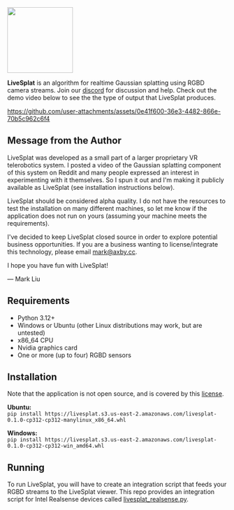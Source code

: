 
<img src="https://github.com/user-attachments/assets/9a97fcf9-33cd-4bea-b124-0233c5435f90" width="150"/>  


**LiveSplat** is an algorithm for realtime Gaussian splatting using RGBD camera streams. Join our [discord](https://discord.gg/rCF5SXnc) for discussion and help. Check out the demo video below to see the the type of output that LiveSplat produces.

https://github.com/user-attachments/assets/0e41f600-36e3-4482-866e-70b5c962c6f4


Message from the Author
------
LiveSplat was developed as a small part of a larger proprietary VR telerobotics system. I posted a video of the Gaussian splatting component of this system on Reddit and many people expressed an interest in experimenting with it themselves. So I spun it out and I'm making it publicly available as LiveSplat (see installation instructions below).  

LiveSplat should be considered alpha quality. I do not have the resources to test the installation on many different machines, so let me know if the application does not run on yours (assuming your machine meets the requirements).

I've decided to keep LiveSplat closed source in order to explore potential business opportunities. If you are a business wanting to license/integrate this technology, please email mark@axby.cc.  

I hope you have fun with LiveSplat!  

&mdash; Mark Liu



Requirements
------------
  - Python 3.12+
  - Windows or Ubuntu (other Linux distributions may work, but are untested)
  - x86_64 CPU
  - Nvidia graphics card
  - One or more (up to four) RGBD sensors

Installation
-----------
Note that the application is not open source, and is covered by this [license](https://github.com/axbycc/LiveSplat/blob/main/LICENSE).

**Ubuntu:**  
`pip install https://livesplat.s3.us-east-2.amazonaws.com/livesplat-0.1.0-cp312-cp312-manylinux_x86_64.whl`  

**Windows:**  
`pip install https://livesplat.s3.us-east-2.amazonaws.com/livesplat-0.1.0-cp312-cp312-win_amd64.whl`

Running
------
To run LiveSplat, you will have to create an integration script that feeds your RGBD streams to the LiveSplat viewer. This repo provides an integration script for Intel Realsense devices called [livesplat_realsense.py](https://github.com/axbycc/LiveSplat/blob/main/livesplat_realsense.py).

